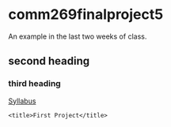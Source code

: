 # comm269finalproject5
An example in the last two weeks of class.
## second heading
### third heading
[Syllabus](http://projects.sjfc.edu/comm269)
```
<title>First Project</title>
```
